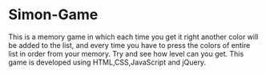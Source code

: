# Simon-Game
This is a memory game in which each time you get it right another color will be added to the list, and every time you have to press the colors of entire list in order from your memory. Try and see how level can you get.
This game is developed using HTML,CSS,JavaScript and jQuery.
